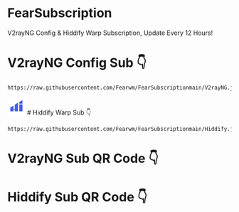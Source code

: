 # FearSubscription
V2rayNG Config & Hiddify Warp Subscription, Update Every 12 Hours!

# V2rayNG Config Sub 👇
```
https://raw.githubusercontent.com/Fearwm/FearSubscriptionmain/V2rayNG.json
```

<img src="assets/hiddify.png" alt="Hiddify" width="40"/> # Hiddify Warp Sub 👇
```
https://raw.githubusercontent.com/Fearwm/FearSubscriptionmain/Hiddify.json
```

# V2rayNG Sub QR Code 👇


# Hiddify Sub QR Code 👇
